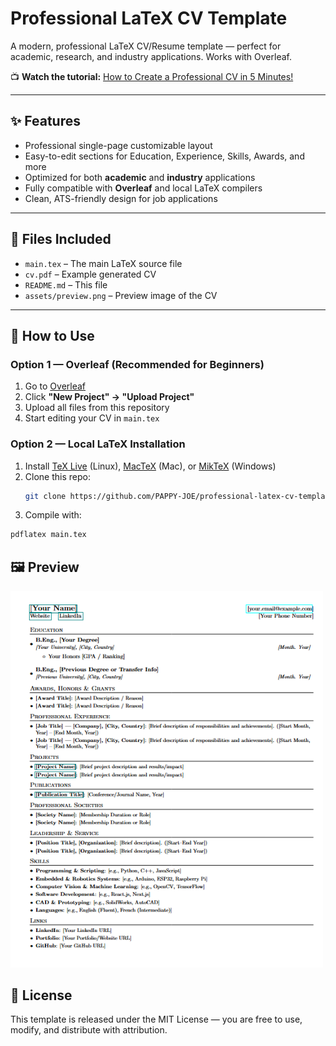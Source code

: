 # Professional LaTeX CV Template  
A modern, professional LaTeX CV/Resume template — perfect for academic, research, and industry applications. Works with Overleaf.

📺 **Watch the tutorial:** [How to Create a Professional CV in 5 Minutes!](https://youtu.be/ivFiIMXyOwc)  

---

## ✨ Features  
- Professional single-page customizable layout  
- Easy-to-edit sections for Education, Experience, Skills, Awards, and more  
- Optimized for both **academic** and **industry** applications  
- Fully compatible with **Overleaf** and local LaTeX compilers  
- Clean, ATS-friendly design for job applications  

---

## 📂 Files Included  
- `main.tex` – The main LaTeX source file  
- `cv.pdf` – Example generated CV  
- `README.md` – This file  
- `assets/preview.png` – Preview image of the CV  

---

## 🚀 How to Use  

### **Option 1 — Overleaf (Recommended for Beginners)**  
1. Go to [Overleaf](https://www.overleaf.com/)  
2. Click **"New Project" → "Upload Project"**  
3. Upload all files from this repository  
4. Start editing your CV in `main.tex`  

### **Option 2 — Local LaTeX Installation**  
1. Install [TeX Live](https://tug.org/texlive/) (Linux), [MacTeX](https://tug.org/mactex/) (Mac), or [MikTeX](https://miktex.org/) (Windows)  
2. Clone this repo:  
   ```bash
   git clone https://github.com/PAPPY-JOE/professional-latex-cv-template.git
   ```
3. Compile with:
  ```bash
  pdflatex main.tex
  ```

## 🖼 Preview
<p>
  <img src="Assets/Preview.png" alt="Preview" width="500"/>
</p>

## 📜 License
This template is released under the MIT License — you are free to use, modify, and distribute with attribution.
